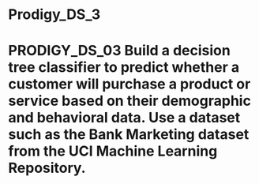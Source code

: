 # Prodigy_DS_3
# PRODIGY_DS_03 Build a decision tree classifier to predict whether a customer will purchase a product or service based on their demographic and behavioral data. Use a dataset such as the Bank Marketing dataset from the UCI Machine Learning Repository.
